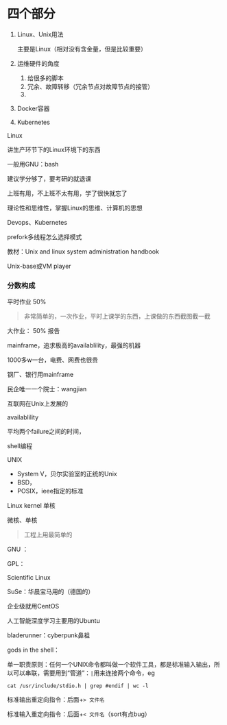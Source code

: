 # 四个部分

1. Linux、Unix用法

   主要是Linux（相对没有含金量，但是比较重要）

2. 运维硬件的角度

   1. 给很多的脚本
   2. 冗余、故障转移（冗余节点对故障节点的接管）
   3. 

3. Docker容器

4. Kubernetes



Linux

讲生产环节下的Linux环境下的东西



一般用GNU：bash



建议学分够了，要考研的就退课

上班有用，不上班不太有用，学了很快就忘了



理论性和思维性，掌握Linux的思维、计算机的思想

Devops、Kubernetes



prefork多线程怎么选择模式



教材：Unix and linux system administration handbook



Unix-base或VM player



### 分数构成

平时作业 50%

> 非常简单的，一次作业，平时上课学的东西，上课做的东西截图截一截

大作业： 50% 报告





mainframe，追求极高的availablility，最强的机器

1000多w一台，电费、网费也很贵



钢厂、银行用mainframe



民企唯一一个院士：wangjian



互联网在Unix上发展的



availablility

平均两个failure之间的时间，


shell编程

UNIX

- System V，贝尔实验室的正统的Unix
- BSD，
- POSIX，ieee指定的标准



Linux kernel 单核

微核、单核

> 工程上用最简单的

GNU ：

GPL：



Scientific Linux

SuSe：华晨宝马用的（德国的）



企业级就用CentOS

人工智能深度学习主要用的Ubuntu



bladerunner：cyberpunk鼻祖

gods in the shell：





单一职责原则：任何一个UNIX命令都叫做一个软件工具，都是标准输入输出，所以可以串联，需要用到“管道”：`|`用来连接两个命令，eg

```shell
cat /usr/include/stdio.h | grep #endif | wc -l
```

标准输出重定向指令：后面+`> 文件名`

标准输入重定向指令：后面+`< 文件名`（sort有点bug）

